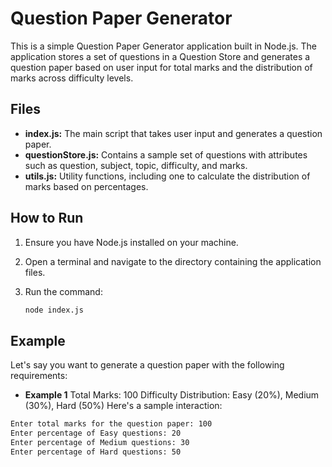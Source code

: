# Question Paper Generator

This is a simple Question Paper Generator application built in Node.js. The application stores a set of questions in a Question Store and generates a question paper based on user input for total marks and the distribution of marks across difficulty levels.

## Files

- **index.js:** The main script that takes user input and generates a question paper.
- **questionStore.js:** Contains a sample set of questions with attributes such as question, subject, topic, difficulty, and marks.
- **utils.js:** Utility functions, including one to calculate the distribution of marks based on percentages.

## How to Run

1. Ensure you have Node.js installed on your machine.

2. Open a terminal and navigate to the directory containing the application files.

3. Run the command:
   ```bash
   node index.js

## Example
Let's say you want to generate a question paper with the following requirements:

- **Example 1**
Total Marks: 100
Difficulty Distribution: Easy (20%), Medium (30%), Hard (50%)
Here's a sample interaction:

```bash
Enter total marks for the question paper: 100
Enter percentage of Easy questions: 20
Enter percentage of Medium questions: 30
Enter percentage of Hard questions: 50

